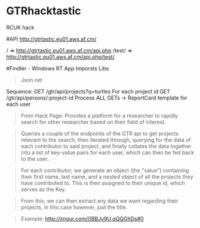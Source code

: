 GTRhacktastic
=============
RCUK hack


#API
http://gtrtastic.eu01.aws.af.cm/

/ => http://gtrtastic.eu01.aws.af.cm/api.php
/test/ => http://gtrtastic.eu01.aws.af.cm/api.php/test/

#Findler - Windows RT App
Imporsts Libs
> Json.net

Sequence:
GET /gtr/api/projects?q=turtles
For each project id
GET /gtr/api/persons/:project-id
Process ALL GETs -> ReportCard template for each user

>From Hack Page:
>Provides a platform for a researcher to rapidly search for other researcher based on their field of interest.

>Queries a couple of the endpoints of the GTR api to get projects relevant to the search, then iterated through, querying for the data of each contributor to said project, and finally collates the data together into a list of key-value pairs for each user, which can then be fed back to the user.

>For each contributor, we generate an object (the "value") containing their first name, last name, and a nested object of all the projects they have contributed to. This is then assigned to their unique id, which serves as the Key.

>From this, we can then extract any data we want regarding their projects, in this case however, just the title.

>Example: http://imgur.com/0BBJy9U,qQQGhDs#0
